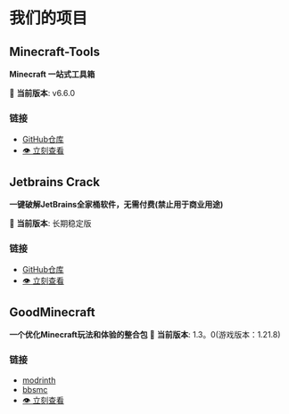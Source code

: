 # 我们的项目

## Minecraft-Tools

**Minecraft 一站式工具箱**

🚀 **当前版本**: v6.6.0

### 链接

- [GitHub仓库](https://github.com/dongzheyu/Minecraft-Toos/)
- [👁️ 立刻查看](project/Minecraft-Toos.md)

## Jetbrains Crack

**一键破解JetBrains全家桶软件，无需付费(禁止用于商业用途)**

🚀 **当前版本**: 长期稳定版

### 链接

- [GitHub仓库](https://github.com/dongzheyu/jetbrains-Crack)
- [👁️ 立刻查看](project/Jetbrains-Crack.md)

## GoodMinecraft
**一个优化Minecraft玩法和体验的整合包**
🚀 **当前版本**: 1.3。0(游戏版本：1.21.8)
### 链接

- [modrinth](https://modrinth.com/project/kMXeIiJj)
- [bbsmc](https://bbsmc.net/modpack/goodm/moderation)
- [👁️ 立刻查看](project/goodminecraft.md)